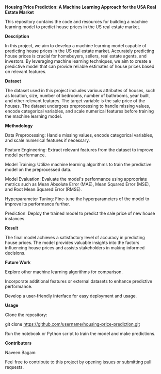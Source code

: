 **Housing Price Prediction: A Machine Learning Approach for the USA Real Estate Market**

This repository contains the code and resources for building a machine learning model to predict house prices in the US real estate market.

**Description**

In this project, we aim to develop a machine learning model capable of predicting house prices in the US real estate market. Accurately predicting house prices is crucial for homebuyers, sellers, real estate agents, and investors. By leveraging machine learning techniques, we aim to create a predictive model that can provide reliable estimates of house prices based on relevant features.

**Dataset**

The dataset used in this project includes various attributes of houses, such as location, size, number of bedrooms, number of bathrooms, year built, and other relevant features. The target variable is the sale price of the houses. The dataset undergoes preprocessing to handle missing values, encode categorical variables, and scale numerical features before training the machine learning model.

**Methodology**

Data Preprocessing: Handle missing values, encode categorical variables, and scale numerical features if necessary.

Feature Engineering: Extract relevant features from the dataset to improve model performance.

Model Training: Utilize machine learning algorithms to train the predictive model on the preprocessed data.

Model Evaluation: Evaluate the model's performance using appropriate metrics such as Mean Absolute Error (MAE), Mean Squared Error (MSE), and Root Mean Squared Error (RMSE).

Hyperparameter Tuning: Fine-tune the hyperparameters of the model to improve its performance further.

Prediction: Deploy the trained model to predict the sale price of new house instances.

**Result**

The final model achieves a satisfactory level of accuracy in predicting house prices. The model provides valuable insights into the factors influencing house prices and assists stakeholders in making informed decisions.

**Future Work**

Explore other machine learning algorithms for comparison.

Incorporate additional features or external datasets to enhance predictive performance.

Develop a user-friendly interface for easy deployment and usage.

**Usage**

Clone the repository:

git clone https://github.com/username/housing-price-prediction.git

Run the notebook or Python script to train the model and make predictions.

**Contributors**

Naveen Bagam

Feel free to contribute to this project by opening issues or submitting pull requests.
